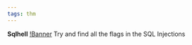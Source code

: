 ```yaml
---
tags: thm
---
```

**Sqlhell**
[!Banner](./src/uploads/sqhell.png)
Try and find all the flags in the SQL Injections